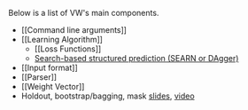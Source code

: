 Below is a list of VW's main components.
* [[Command line arguments]]
* [[Learning Algorithm]]
    * [[Loss Functions]]
    * [Search-based structured prediction (SEARN or DAgger)](http://arxiv.org/pdf/1406.1837v2.pdf)
* [[Input format]]
* [[Parser]]
* [[Weight Vector]]
* Holdout, bootstrap/bagging, mask [slides](zhen_slides_final.pdf), [video](http://talks.eharmony.com/video/75043179)